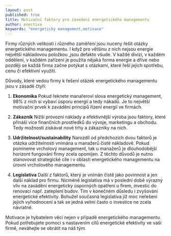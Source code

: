 ```yaml
---
layout: post
published: true
title: Motivační faktory pro zavedení energetického managementu
author: enectiva
keywords: "energetický management,motivace"
---
```


Firmy různých velikosti i různého zaměření jsou nuceny řešit otázky energetického managementu. I když pro většinu z nich nejsou energie největší nákladovou položkou ,jsou defakto všude. V každé divizi, v každém oddělení, v každém zařízení je použita nějaká forma energie a dříve nebo později se každá firma začne potýkat s otázkami, které řeší jejich spotřebu, cenu či efektivní využití.

Důvody, které vedou firmy k řešení otázek energetického managementu jsou v zásadě čtyři:

1. **Ekonomika**
Pokud řeknete manařerovi slova energetický management, 98% z nich si vybaví úsporu energií a tedy nákadů. Je to největší motivační prvek k zavádění principů řízení energií ve firmách.

2. **Zákazník**
Nižší provozní náklady a efektivnější výroba jsou faktory, které přináší více finančních prostředků do vývoje, marketingu a obchodu. Tedy možnosti získávat nové trhy a zákazníky na nich.

3. **Udržitelnost/sustainability**
Narozdíl od předchozích dvou faktorů je otázka udržitelnosti vnímána u manažerů čistě nákladově. Pokud pomineme vrcholový management, tak u manažerů je dlouhodobější horizont fungování firmy zcela opomíjen. Z těchto důvodů je nutno stanovovat strategické cíle i v oblasti energetického managementu na úrovni vrcholového managementu.

4. **Legislativa**
Další z faktorů, který je vnímán čistě jako povinnost a jen další náklad pro firmu. Nicméně legislativa má v poslední době výrazný vliv na zavádění energeticky úsporných opatření u firem, investic do renovací např. zateplení budov. Tím  v konečném důsledu i zvyšování energetické efektivity. Bohužel současná legislativa již moc neřešení jejich vyhodnocení a tak se jedná velmi často o investice ne zcela návratné.

Motivace je hybatelem věcí nejen v případě energetického managementu. Pokud potřebujete pomoci s nastavením cílů energetické efektivity ve vaší firmě, neváhejte se obrátit na náš tým.